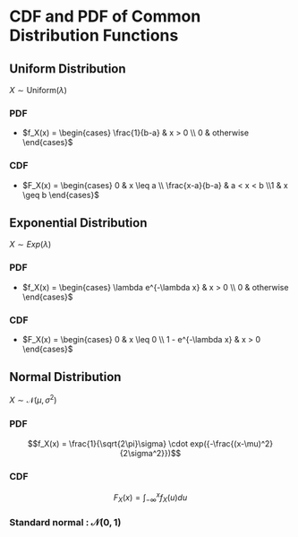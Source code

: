 # CDF and PDF of Common Distribution Functions
## Uniform Distribution
 $X \sim \text{Uniform}(\lambda)$
### PDF
- $f_X(x) = \begin{cases} \frac{1}{b-a} & x > 0 \\ 0 & otherwise \end{cases}$
### CDF
- $F_X(x) = \begin{cases}  0 & x \leq a \\ \frac{x-a}{b-a} & a < x < b \\1 & x \geq b  \end{cases}$

## Exponential Distribution
 $X \sim Exp(\lambda)$
### PDF
- $f_X(x) = \begin{cases} \lambda e^{-\lambda x} & x > 0 \\ 0 & otherwise \end{cases}$
### CDF
- $F_X(x) = \begin{cases}  0 & x \leq 0 \\ 1 - e^{-\lambda x} & x > 0  \end{cases}$

## Normal Distribution
 $X \sim \mathcal{N}(\mu, \sigma^2)$
### PDF
 $$f_X(x) = \frac{1}{\sqrt{2\pi}\sigma} \cdot exp({-\frac{(x-\mu)^2}{2\sigma^2}})$$

### CDF
$$ F_X(x) = \int_{-\infty}^{x} f_X(u) du$$

### Standard normal : $\mathcal{N}(0,1)$